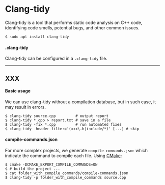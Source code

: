 # Clang-tidy

<div class="row row-cols-md-2"><div>

Clang-tidy is a tool that performs static code analysis on C++ code, identifying code smells, potential bugs, and other common issues.

```shell!
$ sudo apt install clang-tidy
```
</div><div>

#### .clang-tidy

Clang-tidy can be configured in a `.clang-tidy` file.
</div></div>

<hr class="sep-both">

## XXX

<div class="row row-cols-md-2"><div>

#### Basic usage

We can use clang-tidy without a compilation database, but in such case, it may result in errors.

```shell!
$ clang-tidy source.cpp         # output report
$ clang-tidy *.cpp > report.txt # save in a file
$ clang-tidy -fix *.cpp         # run automated fixes
$ clang-tidy -header-filter='(xxx\.h|include/*)' [...] # skip
```
</div><div>

#### compile-commands.json

For more complex projects, we generate `compile-commands.json` which indicate the command to compile each file. Using [CMake](/tools-and-frameworks/others/build/cmake/index.md):

```shell!
$ cmake -DCMAKE_EXPORT_COMPILE_COMMANDS=ON
$ # build the project ...
$ cat folder_with_compile_commands/compile-commands.json
$ clang-tidy -p folder_with_compile_commands source.cpp
```
</div></div>